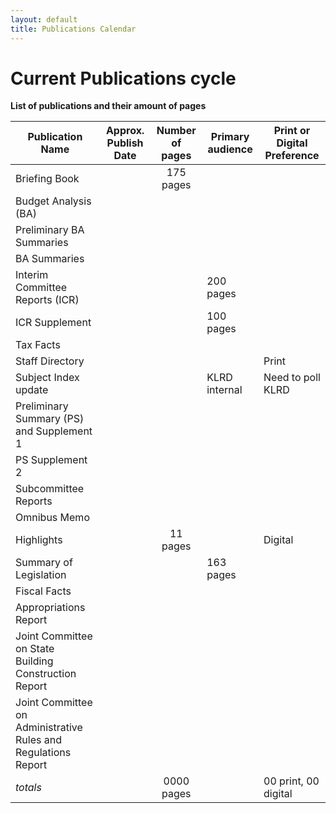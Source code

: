 ```yaml
---
layout: default
title: Publications Calendar
---
```


# Current Publications cycle

**List of publications and their amount of pages**

| Publication Name | Approx. Publish Date | Number of pages | Primary audience | Print or Digital Preference | 
| --- | --- | :---: | --- | --- |
| Briefing Book | | 175 pages | | | 
| Budget Analysis (BA) | | | |  |
| Preliminary BA Summaries | | | |  |
| BA Summaries | | | | |
| Interim Committee Reports (ICR) | | | 200 pages | |
| ICR Supplement | | | 100 pages | |
| Tax Facts | | | | |
| Staff Directory | | | |  Print |
| Subject Index update | | | KLRD internal | Need to poll KLRD |
| Preliminary Summary (PS) and Supplement 1 | | |  | |
| PS Supplement 2 | | | | |
| Subcommittee Reports | | || |
| Omnibus Memo | | | | |
| Highlights | | 11 pages | | Digital | 
| Summary of Legislation | | | 163 pages | |
| Fiscal Facts | | | | |
| Appropriations Report | | | | | 
| Joint Committee on State Building Construction Report | | | | |
| Joint Committee on Administrative Rules and Regulations Report | | | | |
| *totals* | | 0000 pages | | 00 print, 00 digital |


